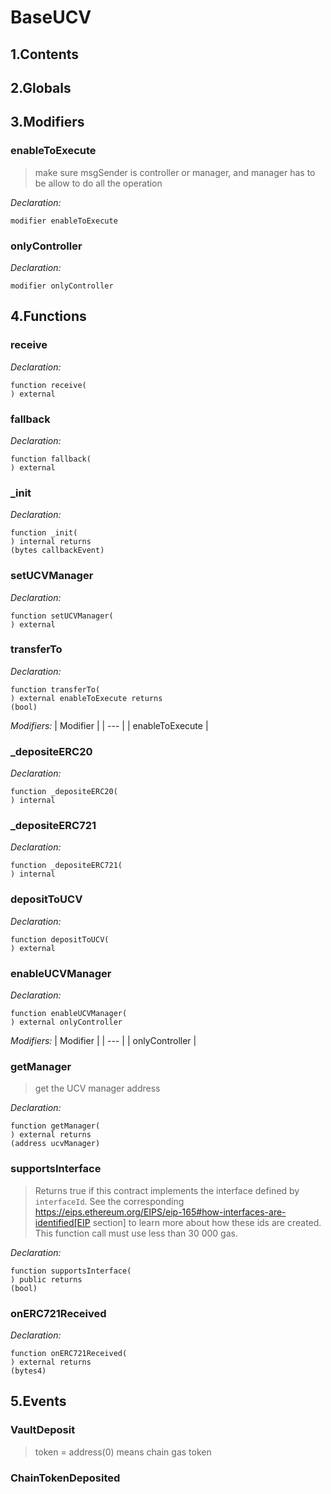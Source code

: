 # BaseUCV





## 1.Contents
<!-- START doctoc -->
<!-- END doctoc -->

## 2.Globals

## 3.Modifiers
### enableToExecute

> make sure msgSender is controller or manager, and manager has to be allow to do all the operation

*Declaration:*
```solidity
modifier enableToExecute
```


### onlyController



*Declaration:*
```solidity
modifier onlyController
```



## 4.Functions

### receive



*Declaration:*
```solidity
function receive(
) external
```




### fallback



*Declaration:*
```solidity
function fallback(
) external
```




### _init



*Declaration:*
```solidity
function _init(
) internal returns
(bytes callbackEvent)
```




### setUCVManager



*Declaration:*
```solidity
function setUCVManager(
) external
```




### transferTo



*Declaration:*
```solidity
function transferTo(
) external enableToExecute returns
(bool)
```
*Modifiers:*
| Modifier |
| --- |
| enableToExecute |




### _depositeERC20



*Declaration:*
```solidity
function _depositeERC20(
) internal
```




### _depositeERC721



*Declaration:*
```solidity
function _depositeERC721(
) internal
```




### depositToUCV



*Declaration:*
```solidity
function depositToUCV(
) external
```




### enableUCVManager



*Declaration:*
```solidity
function enableUCVManager(
) external onlyController
```
*Modifiers:*
| Modifier |
| --- |
| onlyController |




### getManager

> get the UCV manager address

*Declaration:*
```solidity
function getManager(
) external returns
(address ucvManager)
```




### supportsInterface

> Returns true if this contract implements the interface defined by
`interfaceId`. See the corresponding
https://eips.ethereum.org/EIPS/eip-165#how-interfaces-are-identified[EIP section]
to learn more about how these ids are created.
This function call must use less than 30 000 gas.

*Declaration:*
```solidity
function supportsInterface(
) public returns
(bool)
```




### onERC721Received



*Declaration:*
```solidity
function onERC721Received(
) external returns
(bytes4)
```




## 5.Events
### VaultDeposit

> token = address(0) means chain gas token



### ChainTokenDeposited





